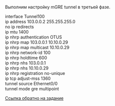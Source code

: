 Выполним настройку mGRE tunnel в третьей фазе.   

interface Tunnel100   
 ip address 103.0.0.2 255.255.255.0   
 no ip redirects   
 ip mtu 1400   
 ip nhrp authentication OTUS   
 ip nhrp map 103.0.0.1 10.10.0.29   
 ip nhrp map multicast 10.10.0.29   
 ip nhrp network-id 100   
 ip nhrp holdtime 600   
 ip nhrp nhs 103.0.0.1   
 ip nhrp nhs 10.10.0.29   
 ip nhrp registration no-unique   
 ip tcp adjust-mss 1360   
 tunnel source Ethernet0/0   
 tunnel mode gre multipoint   

[Ссылка обратно на задание](/labs/lab12/DMVPN/README.md)   
